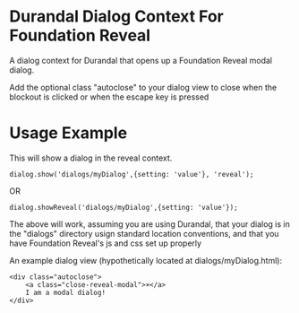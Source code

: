 Durandal Dialog Context For Foundation Reveal
==============================================

A dialog context for Durandal that opens up a Foundation Reveal modal dialog.

Add the optional class "autoclose" to your dialog view to close when the blockout is clicked or when the escape key is pressed

Usage Example
=============

This will show a dialog in the reveal context.

    dialog.show('dialogs/myDialog',{setting: 'value'}, 'reveal');

OR

    dialog.showReveal('dialogs/myDialog',{setting: 'value'});

The above will work, assuming you are using Durandal, that your dialog is in the "dialogs" directory usign standard location conventions, and that you have Foundation Reveal's js and css set up properly

An example dialog view (hypothetically located at dialogs/myDialog.html):

    <div class="autoclose">
    	<a class="close-reveal-modal">×</a>
    	I am a modal dialog!
    </div>
